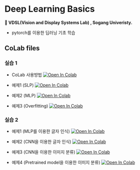 # Deep Learning Basics
**🏫 VDSL(Vision and Display Systems Lab) , Sogang Univeristy.**

- pytorch를 이용한 딥러닝 기초 학습

## CoLab files
### 실습 1

- CoLab 사용방법 [![Open In Colab](https://colab.research.google.com/assets/colab-badge.svg)](https://colab.research.google.com/drive/1RWtCA_C1LJFCYuuoVWhULePcLu03v9bi)

- 예제1 (SLP) [![Open In Colab](https://colab.research.google.com/assets/colab-badge.svg)](https://colab.research.google.com/drive/1Kg64xMoWn1Sqg5CxCh_lsXhmCp468Mdl)

- 예제2 (MLP) [![Open In Colab](https://colab.research.google.com/assets/colab-badge.svg)](https://colab.research.google.com/drive/1Pokl16NTpTLoGhSl87QA3DUUderszenv) 

- 예제3 (Overfitting) [![Open In Colab](https://colab.research.google.com/assets/colab-badge.svg)](https://colab.research.google.com/drive/1RWtCA_C1LJFCYuuoVWhULePcLu03v9bi)


### 실습 2

- 예제1 (MLP를 이용한 글자 인식) [![Open In Colab](https://colab.research.google.com/assets/colab-badge.svg)](https://colab.research.google.com/drive/118V9pENQcfXTsipYFRHfPZmDO2_wa74M)

- 예제2 (CNN을 이용한 글자 인식) [![Open In Colab](https://colab.research.google.com/assets/colab-badge.svg)](https://colab.research.google.com/drive/1AwFe7uRUNie9wxO1CctEUMeBNIDnybOd)

- 예제3 (CNN을 이용한 이미지 분류) [![Open In Colab](https://colab.research.google.com/assets/colab-badge.svg)](https://colab.research.google.com/drive/1Sqw7_SW_v9JCrbl06nsya8PfEs2VUUK7)

- 예제4 (Pretrained model을 이용한 이미지 분류) [![Open In Colab](https://colab.research.google.com/assets/colab-badge.svg)](https://colab.research.google.com/drive/140FTxHStUB_t4yv003FaCHvxwYusGJNP)
